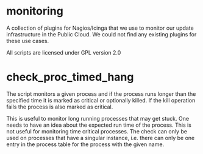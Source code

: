 monitoring
==========

A collection of plugins for Nagios/Icinga that we use to monitor our update
infrastructure in the Public Cloud. We could not find any existing plugins
for these use cases.

All scripts are licensed under GPL version 2.0

# check_proc_timed_hang

The script monitors a given process and if the process runs longer than the
specified time it is marked as critical or optionally killed. If the kill
operation fails the process is also marked as critical.

This is useful to monitor long running processes that may get stuck. One needs
to have an idea about the expected run time of the process. This is not useful
for monitoring time critical processes. The check can only be used on processes
that have a singular instance, i.e. there can only be one entry in the process
table for the process with the given name.
